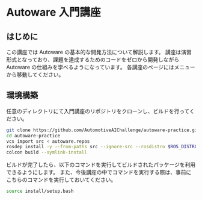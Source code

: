 # Autoware 入門講座

## はじめに

この講座では Autoware の基本的な開発方法について解説します。
講座は演習形式となっており、課題を達成するためのコードをゼロから開発しながら Autoware の仕組みを学べるようになっています。
各講座のページにはメニューから移動してください。

## 環境構築

任意のディレクトリにて入門講座のリポジトリをクローンし、ビルドを行ってください。

```bash
git clone https://github.com/AutomotiveAIChallenge/autoware-practice.git
cd autoware-practice
vcs import src < autoware.repos
rosdep install -y --from-paths src --ignore-src --rosdistro $ROS_DISTRO
colcon build --symlink-install
```

ビルドが完了したら、以下のコマンドを実行してビルドされたパッケージを利用できるようにします。
また、今後講座の中でコマンドを実行する際は、事前にこちらのコマンドを実行しておいてください。

```bash
source install/setup.bash
```
